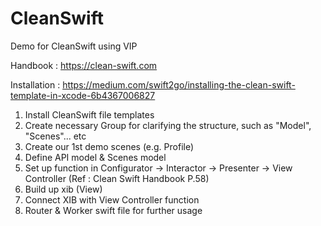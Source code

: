 # CleanSwift
Demo for CleanSwift using VIP

Handbook : https://clean-swift.com

Installation : https://medium.com/swift2go/installing-the-clean-swift-template-in-xcode-6b4367006827


1. Install CleanSwift file templates
2. Create necessary Group for clarifying the structure, such as "Model", "Scenes"... etc
3. Create our 1st demo scenes (e.g. Profile)
4. Define API model & Scenes model
5. Set up function in Configurator -> Interactor -> Presenter -> View Controller (Ref : Clean Swift Handbook P.58) 
6. Build up xib (View)
7. Connect XIB with View Controller function
8. Router & Worker swift file for further usage

